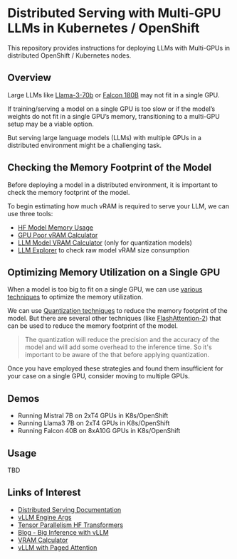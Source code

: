 # Distributed Serving with Multi-GPU LLMs in Kubernetes / OpenShift

This repository provides instructions for deploying LLMs with Multi-GPUs in distributed OpenShift / Kubernetes nodes.

## Overview

Large LLMs like [Llama-3-70b](meta-llama/Meta-Llama-3-70B) or [Falcon 180B]() may not fit in a single GPU.

If training/serving a model on a single GPU is too slow or if the model’s weights do not fit in a single GPU’s memory, transitioning to a multi-GPU setup may be a viable option.

But serving large language models (LLMs) with multiple GPUs in a distributed environment might be a challenging task.

## Checking the Memory Footprint of the Model

Before deploying a model in a distributed environment, it is important to check the memory footprint of the model.

To begin estimating how much vRAM is required to serve your LLM, we can use three tools:

* [HF Model Memory Usage](https://huggingface.co/spaces/hf-accelerate/model-memory-usage)
* [GPU Poor vRAM Calculator](https://rahulschand.github.io/gpu_poor/)
* [LLM Model VRAM Calculator](https://huggingface.co/spaces/NyxKrage/LLM-Model-VRAM-Calculator) (only for quantization models)
* [LLM Explorer](https://llm.extractum.io/) to check raw model vRAM size consumption

## Optimizing Memory Utilization on a Single GPU

When a model is too big to fit on a single GPU, we can use [various techniques](https://huggingface.co/docs/transformers/perf_train_gpu_one) to optimize the memory utilization.

We can use [Quantization techniques](./docs/quant.md) to reduce the memory footprint of the model. But there are several other techniques (like [FlashAttention-2](https://huggingface.co/docs/transformers/perf_infer_gpu_one#flashattention-2)) that can be used to reduce the memory footprint of the model.

> The quantization will reduce the precision and the accuracy of the model and will add some overhead to the inference time. So it's important to be aware of the that before applying quantization.

Once you have employed these strategies and found them insufficient for your case on a single GPU, consider moving to multiple GPUs.

## Demos

* Running Mistral 7B on 2xT4 GPUs in K8s/OpenShift
* Running Llama3 7B on 2xT4 GPUs in K8s/OpenShift
* Running Falcon 40B on 8xA10G GPUs in K8s/OpenShift

## Usage

TBD

## Links of Interest

* [Distributed Serving Documentation](https://docs.vllm.ai/en/latest/serving/distributed_serving.html)
* [vLLM Engine Args](https://docs.vllm.ai/en/latest/models/engine_args.html)
* [Tensor Parallelism HF Transformers](https://huggingface.co/docs/transformers/perf_train_gpu_many#tensor-parallelism)
* [Blog - Big Inference with vLLM](https://hamel.dev/notes/llm/inference/big_inference.html)
* [VRAM Calculator](https://rahulschand.github.io/gpu_poor/)
* [vLLM with Paged Attention](https://blog.vllm.ai/2023/06/20/vllm.html)